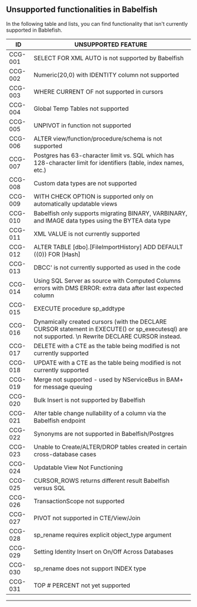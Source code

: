 ## **Unsupported functionalities in Babelfish**

In the following table and lists, you can find functionality that isn't currently supported in Bablefish.

| ID             | UNSUPPORTED FEATURE                                                                                       |
|----------------|-----------------------------------------------------------------------------------------------------------|
| CCG-001        | SELECT FOR XML AUTO is not supported by Babelfish                                                         |
| CCG-002        | Numeric(20,0) with IDENTITY column not supported                                                          |
| CCG-003        | WHERE CURRENT OF not supported in cursors                                                                 |
| CCG-004        | Global Temp Tables not supported                                                                          |
| CCG-005        | UNPIVOT in function not supported                                                                         |
| CCG-006        | ALTER view/function/procedure/schema is not supported                                                     |
| CCG-007        | Postgres has 63-character limit vs. SQL which has 128-character limit for identifiers (table, index names, etc.)   |
| CCG-008        | Custom data types are not supported                                                                       |
| CCG-009        | WITH CHECK OPTION is supported only on automatically updatable views                                      |
| CCG-010        | Babelfish only supports migrating BINARY, VARBINARY, and IMAGE data types using the BYTEA data type        |
| CCG-011        | XML VALUE is not currently supported                                                                      |
| CCG-012        | ALTER TABLE [dbo].[FileImportHistory] ADD DEFAULT ((0)) FOR [Hash]                                        |
| CCG-013        | DBCC' is not currently supported as used in the code                                                     |
| CCG-014        | Using SQL Server as source with Computed Columns errors with DMS ERROR: extra data after last expected column   |
| CCG-015        | EXECUTE procedure sp_addtype                                                                              |
| CCG-016        | Dynamically created cursors (with the DECLARE CURSOR statement in EXECUTE() or sp_executesql) are not supported. \n Rewrite DECLARE CURSOR instead. |
| CCG-017        | DELETE with a CTE as the table being modified is not currently supported                                  |
| CCG-018        | UPDATE with a CTE as the table being modified is not currently supported                                  |
| CCG-019        | Merge not supported - used by NServiceBus in BAM+ for message queuing                                     |
| CCG-020        | Bulk Insert is not supported by Babelfish                                                                |
| CCG-021        | Alter table change nullability of a column via the Babelfish endpoint                                     |
| CCG-022        | Synonyms are not supported in Babelfish/Postgres                                                         |
| CCG-023        | Unable to Create/ALTER/DROP tables created in certain cross-database cases                                |
| CCG-024        | Updatable View Not Functioning                                                                           |
| CCG-025        | CURSOR_ROWS returns different result Babelfish versus SQL                                                |
| CCG-026        | TransactionScope not supported                                                                           |
| CCG-027        | PIVOT not supported in CTE/View/Join                                                                     |
| CCG-028        | sp_rename requires explicit object_type argument                                                         |
| CCG-029        | Setting Identity Insert on On/Off Across Databases                                                      |
| CCG-030        | sp_rename does not support INDEX type                                                                    |
| CCG-031        | TOP # PERCENT not yet supported                                                                          |

---
